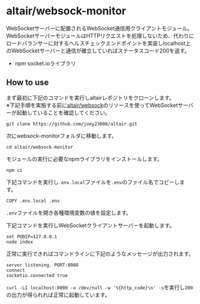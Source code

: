 # altair/websock-monitor
WebSocketサーバーに配置されるWebSocket通信用クライアントモジュール。  
WebSocketサーバーモジュールはHTTPリクエストを処理しないため、代わりにロードバランサーに対するヘルスチェックエンドポイントを実装しlocalhost上のWebSocketサーバーと通信が確立していればステータスコード200を返す。

- npm socket.ioライブラリ

## How to use
まず最初に下記のコマンドを実行しaltairレポジトリをクローンします。  
※下記手順を実施する前に[altair/websock](../websock)のリソースを使ってWebSocketサーバーが起動していることを確認してください。
```
git clone https://github.com/joey23008/altair.git
```
次にwebsock-monitorフォルダに移動します。
```
cd altair/websock-monitor
```
モジュールの実行に必要なnpmライブラリをインストールします。
```
npm ci
```
下記コマンドを実行し`.env.local`ファイルを`.env`のファイル名でコピーします。
```
COPY .env.local .env
```
`.env`ファイルを開き各種環境変数の値を設定します。

下記コマンドを実行しWebSocketクライアントサーバーを起動します。
```
set PODIP=127.0.0.1
node index
```
正常に実行できればコマンドラインに下記のようなメッセージが出力されます。
```
server listening. PORT:8000
connect
socketio.connected true
```
`curl -LI localhost:8000 -o /dev/null -w '%{http_code}\n' -s`を実行し`200`の出力が得られれば正常に起動しています。